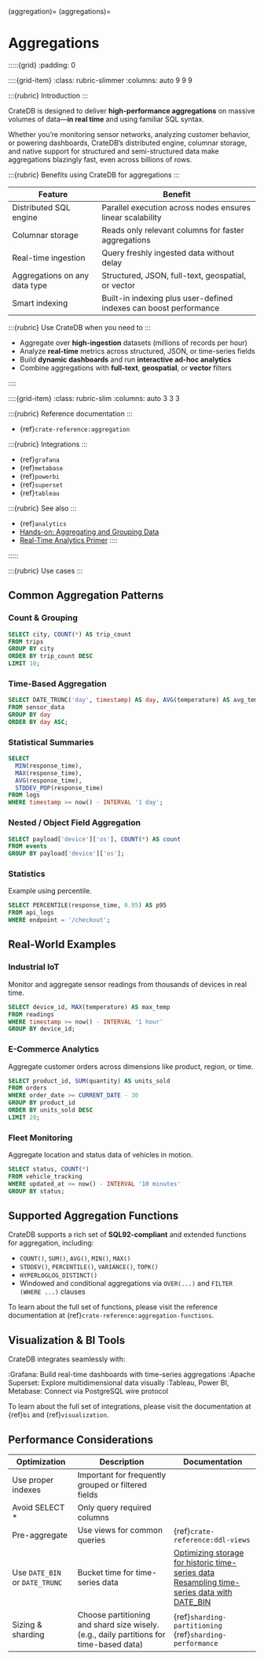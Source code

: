 (aggregation)=
(aggregations)=
# Aggregations

:::::{grid}
:padding: 0

::::{grid-item}
:class: rubric-slimmer
:columns: auto 9 9 9

:::{rubric} Introduction
:::

CrateDB is designed to deliver **high-performance aggregations** on massive volumes of data—**in real time** and using familiar SQL syntax.

Whether you’re monitoring sensor networks, analyzing customer behavior, or powering dashboards, CrateDB’s distributed engine, columnar storage, and native support for structured and semi-structured data make aggregations blazingly fast, even across billions of rows.

:::{rubric} Benefits using CrateDB for aggregations
:::

| Feature                       | Benefit                                                                 |
| ----------------------------- | ----------------------------------------------------------------------- |
| Distributed SQL engine        | Parallel execution across nodes ensures linear scalability              |
| Columnar storage              | Reads only relevant columns for faster aggregations                     |
| Real-time ingestion           | Query freshly ingested data without delay                               |
| Aggregations on any data type | Structured, JSON, full-text, geospatial, or vector                      |
| Smart indexing                | Built-in indexing plus user-defined indexes can boost performance       |

:::{rubric} Use CrateDB when you need to
:::

* Aggregate over **high-ingestion** datasets (millions of records per hour)
* Analyze **real-time** metrics across structured, JSON, or time-series fields
* Build **dynamic dashboards** and run **interactive ad-hoc analytics**
* Combine aggregations with **full-text**, **geospatial**, or **vector** filters

::::

::::{grid-item}
:class: rubric-slim
:columns: auto 3 3 3

:::{rubric} Reference documentation
:::
- {ref}`crate-reference:aggregation`

:::{rubric} Integrations
:::
- {ref}`grafana`
- {ref}`metabase`
- {ref}`powerbi`
- {ref}`superset`
- {ref}`tableau`

:::{rubric} See also
:::
- {ref}`analytics`
- [Hands-on: Aggregating and Grouping Data]
- [Real-Time Analytics Primer]
::::

:::::

:::{rubric} Use cases
:::

## Common Aggregation Patterns

### Count & Grouping

```sql
SELECT city, COUNT(*) AS trip_count
FROM trips
GROUP BY city
ORDER BY trip_count DESC
LIMIT 10;
```

### Time-Based Aggregation

```sql
SELECT DATE_TRUNC('day', timestamp) AS day, AVG(temperature) AS avg_temp
FROM sensor_data
GROUP BY day
ORDER BY day ASC;
```

### Statistical Summaries

```sql
SELECT
  MIN(response_time),
  MAX(response_time),
  AVG(response_time),
  STDDEV_POP(response_time)
FROM logs
WHERE timestamp >= now() - INTERVAL '1 day';
```

### Nested / Object Field Aggregation

```sql
SELECT payload['device']['os'], COUNT(*) AS count
FROM events
GROUP BY payload['device']['os'];
```

### Statistics
Example using percentile.
```sql
SELECT PERCENTILE(response_time, 0.95) AS p95
FROM api_logs
WHERE endpoint = '/checkout';
```


## Real-World Examples

### Industrial IoT

Monitor and aggregate sensor readings from thousands of devices in real time.

```sql
SELECT device_id, MAX(temperature) AS max_temp
FROM readings
WHERE timestamp >= now() - INTERVAL '1 hour'
GROUP BY device_id;
```

### E-Commerce Analytics

Aggregate customer orders across dimensions like product, region, or time.

```sql
SELECT product_id, SUM(quantity) AS units_sold
FROM orders
WHERE order_date >= CURRENT_DATE - 30
GROUP BY product_id
ORDER BY units_sold DESC
LIMIT 20;
```

### Fleet Monitoring

Aggregate location and status data of vehicles in motion.

```sql
SELECT status, COUNT(*)
FROM vehicle_tracking
WHERE updated_at >= now() - INTERVAL '10 minutes'
GROUP BY status;
```

## Supported Aggregation Functions

CrateDB supports a rich set of **SQL92-compliant** and extended functions for aggregation, including:

* `COUNT()`, `SUM()`, `AVG()`, `MIN()`, `MAX()`
* `STDDEV()`, `PERCENTILE()`, `VARIANCE()`, `TOPK()`
* `HYPERLOGLOG_DISTINCT()`
* Windowed and conditional aggregations via `OVER(...)` and `FILTER (WHERE ...)` clauses

To learn about the full set of functions, please visit the reference
documentation at {ref}`crate-reference:aggregation-functions`.

## Visualization & BI Tools

CrateDB integrates seamlessly with:

:Grafana: Build real-time dashboards with time-series aggregations
:Apache Superset: Explore multidimensional data visually
:Tableau, Power BI, Metabase: Connect via PostgreSQL wire protocol

To learn about the full set of integrations, please visit the
documentation at {ref}`bi` and {ref}`visualization`.

## Performance Considerations

| Optimization                   | Description                                                                             | Documentation                                                                                       |
|--------------------------------|-----------------------------------------------------------------------------------------|-----------------------------------------------------------------------------------------------------|
| Use proper indexes             | Important for frequently grouped or filtered fields                                     |                                                                                                     |
| Avoid SELECT \*                | Only query required columns                                                             |                                                                                                     |
| Pre-aggregate                  | Use views for common queries                                                            | {ref}`crate-reference:ddl-views`                                                                    |
| Use `DATE_BIN` or `DATE_TRUNC` | Bucket time for time-series data                                                        | [Optimizing storage for historic time-series data] <br> [Resampling time-series data with DATE_BIN] |
| Sizing & sharding              | Choose partitioning and shard size wisely. (e.g., daily partitions for time-based data) | {ref}`sharding-partitioning` <br> {ref}`sharding-performance`                                       |


[Hands-on: Aggregating and Grouping Data]: https://cratedb.com/academy/fundamentals/working-with-data-in-cratedb/hands-on-aggregating-and-grouping-data
[Optimizing storage for historic time-series data]: https://community.cratedb.com/t/optimizing-storage-for-historic-time-series-data/762
[Real-Time Analytics Primer]: https://cratedb.com/real-time-analytics/definition
[Resampling time-series data with DATE_BIN]: https://community.cratedb.com/t/resampling-time-series-data-with-date-bin/1009
